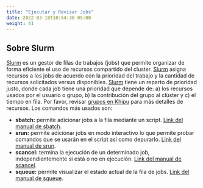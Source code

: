 ```yaml
---
title: "Ejecutar y Revisar Jobs"
date: 2022-03-18T10:54:30-05:00
weight: 41
---
```


## Sobre Slurm

[Slurm](https://slurm.schedmd.com/documentation.html) es un gestor de filas de trabajos (jobs) que permite organizar de forma eficiente el uso de recursos compartido del cluster. [Slurm](https://slurm.schedmd.com/documentation.html) asigna recursos a los jobs de acuerdo con la prioridad del trabajo y la cantidad de recursos solicitados versus disponibles. [Slurm](https://slurm.schedmd.com/documentation.html) tiene un reparto de prioridad justo, donde cada job tiene una prioridad que depende de: a) los recursos usados por el usuario o grupo, b) la contribución del grupo al clúster y c) el tiempo en fila. Por favor, revisar [grupos en Khipu](/) para más detalles de recursos.
Los comandos más usados son: 

- **sbatch:** permite adicionar jobs a la fila mediante un script. [Link del manual de sbatch](https://slurm.schedmd.com/quickstart.html).
- **srun:** permite adicionar jobs en modo interactivo lo que permite probar comandos que se usarán en el script así como depurarlo. [Link del manual de srun](https://slurm.schedmd.com/srun.html).
- **scancel:** termina la ejecución de un determinado job, independientemente si está o no en ejecución. [Link del manual de scancel](https://slurm.schedmd.com/scancel.html).
- **squeue:** permite visualizar el estado actual de la fila de jobs. [Link del manual de squeue](https://slurm.schedmd.com/squeue.html).